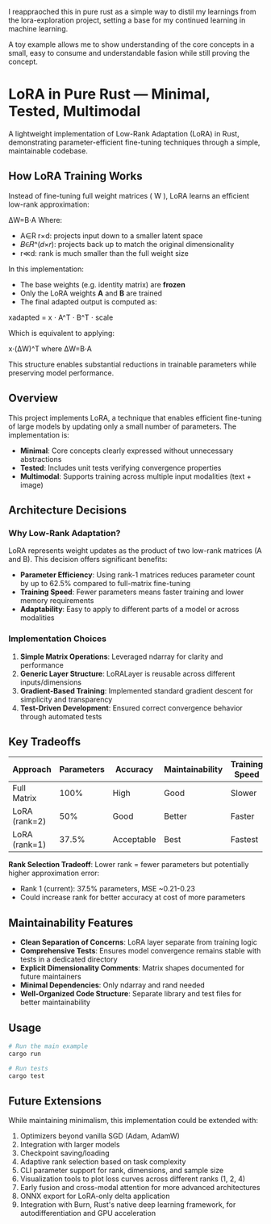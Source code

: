 I reappraoched this in pure rust as a simple way to distil my learnings from the lora-exploration project, setting a base for my continued learning in machine learning.

A toy example allows me to show understanding of the core concepts in a small, easy to consume and understandable fasion while still proving the concept. 

# LoRA in Pure Rust — Minimal, Tested, Multimodal

A lightweight implementation of Low-Rank Adaptation (LoRA) in Rust, demonstrating parameter-efficient fine-tuning techniques through a simple, maintainable codebase.

## How LoRA Training Works

Instead of fine-tuning full weight matrices \( W \), LoRA learns an efficient low-rank approximation:

ΔW=B⋅A
Where:
- A∈R r×d: projects input down to a smaller latent space
- 𝐵∈𝑅^(𝑑×𝑟): projects back up to match the original dimensionality
- r≪d: rank is much smaller than the full weight size

In this implementation:
- The base weights (e.g. identity matrix) are **frozen**
- Only the LoRA weights **A** and **B** are trained
- The final adapted output is computed as:

xadapted = x ⋅ A^T ⋅ B^T ⋅ scale

Which is equivalent to applying:

x⋅(ΔW)^T where ΔW=B⋅A

This structure enables substantial reductions in trainable parameters while preserving model performance.


## Overview

This project implements LoRA, a technique that enables efficient fine-tuning of large models by updating only a small number of parameters. The implementation is:

- **Minimal**: Core concepts clearly expressed without unnecessary abstractions
- **Tested**: Includes unit tests verifying convergence properties
- **Multimodal**: Supports training across multiple input modalities (text + image)

## Architecture Decisions

### Why Low-Rank Adaptation?

LoRA represents weight updates as the product of two low-rank matrices (A and B). This decision offers significant benefits:

- **Parameter Efficiency**: Using rank-1 matrices reduces parameter count by up to 62.5% compared to full-matrix fine-tuning
- **Training Speed**: Fewer parameters means faster training and lower memory requirements
- **Adaptability**: Easy to apply to different parts of a model or across modalities

### Implementation Choices

1. **Simple Matrix Operations**: Leveraged ndarray for clarity and performance
2. **Generic Layer Structure**: LoRALayer is reusable across different inputs/dimensions
3. **Gradient-Based Training**: Implemented standard gradient descent for simplicity and transparency
4. **Test-Driven Development**: Ensured correct convergence behavior through automated tests

## Key Tradeoffs

| Approach | Parameters | Accuracy | Maintainability | Training Speed |
|----------|------------|----------|----------------|----------------|
| Full Matrix | 100% | High | Good | Slower |
| LoRA (rank=2) | 50% | Good | Better | Faster |
| LoRA (rank=1) | 37.5% | Acceptable | Best | Fastest |

**Rank Selection Tradeoff**: Lower rank = fewer parameters but potentially higher approximation error:
- Rank 1 (current): 37.5% parameters, MSE ~0.21-0.23
- Could increase rank for better accuracy at cost of more parameters

## Maintainability Features

- **Clean Separation of Concerns**: LoRA layer separate from training logic
- **Comprehensive Tests**: Ensures model convergence remains stable with tests in a dedicated directory
- **Explicit Dimensionality Comments**: Matrix shapes documented for future maintainers
- **Minimal Dependencies**: Only ndarray and rand needed
- **Well-Organized Code Structure**: Separate library and test files for better maintainability

## Usage

```bash
# Run the main example
cargo run

# Run tests
cargo test
```

## Future Extensions

While maintaining minimalism, this implementation could be extended with:

1. Optimizers beyond vanilla SGD (Adam, AdamW)
2. Integration with larger models
3. Checkpoint saving/loading
4. Adaptive rank selection based on task complexity
5. CLI parameter support for rank, dimensions, and sample size
6. Visualization tools to plot loss curves across different ranks (1, 2, 4)
7. Early fusion and cross-modal attention for more advanced architectures
8. ONNX export for LoRA-only delta application
9. Integration with Burn, Rust's native deep learning framework, for autodifferentiation and GPU acceleration